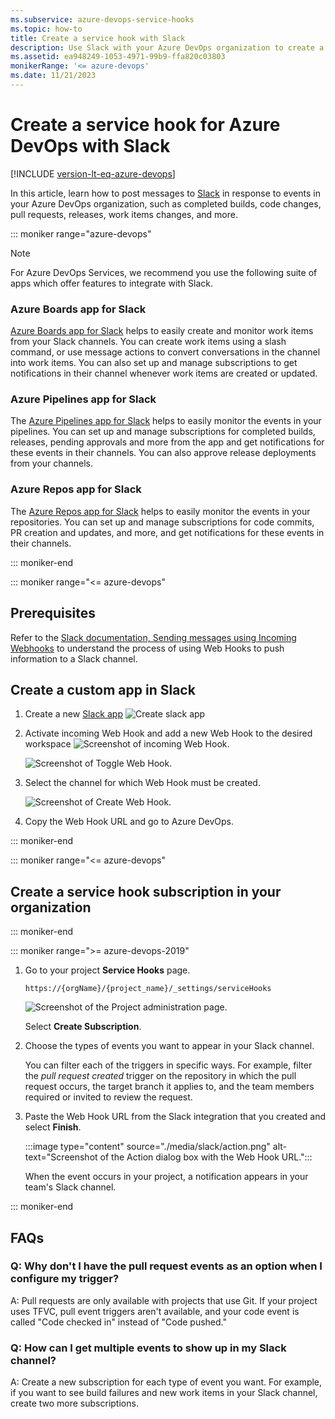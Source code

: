 ```yaml
---
ms.subservice: azure-devops-service-hooks
ms.topic: how-to
title: Create a service hook with Slack
description: Use Slack with your Azure DevOps organization to create a service hook.
ms.assetid: ea948249-1053-4971-99b9-ffa820c03803
monikerRange: '<= azure-devops'
ms.date: 11/21/2023
---
```


# Create a service hook for Azure DevOps with Slack

[!INCLUDE [version-lt-eq-azure-devops](../../includes/version-lt-eq-azure-devops.md)]

In this article, learn how to post messages to [Slack](https://slack.com/) in response to events in your Azure DevOps organization, such as completed builds, code changes, pull requests, releases, work items changes, and more.

::: moniker range="azure-devops"
> [!NOTE]
> For Azure DevOps Services, we recommend you use the following suite of apps which offer features to integrate with Slack.

### Azure Boards app for Slack

[Azure Boards app for Slack](../../boards/integrations/boards-slack.md) helps to easily create and monitor work items from your Slack channels. 
You can create work items using a slash command, or use message actions to convert conversations in the channel into work items. 
You can also set up and manage subscriptions to get notifications in their channel whenever work items are created or updated. 

### Azure Pipelines app for Slack

The [Azure Pipelines app for Slack](../../pipelines/integrations/slack.md) helps to easily monitor the events in your pipelines. You can set up and manage 
subscriptions for completed builds, releases, pending approvals and more from the app and get notifications for these events in their channels. You can also approve release deployments from your channels. 

### Azure Repos app for Slack

The [Azure Repos app for Slack](../../repos/integrations/repos-slack.md) helps to easily monitor the events in your repositories. You can set up and manage subscriptions for code commits, PR creation and updates, and more, and get notifications for these events in their channels.

::: moniker-end

::: moniker range="<= azure-devops"

## Prerequisites

Refer to the [Slack documentation, Sending messages using Incoming Webhooks](https://api.slack.com/messaging/webhooks) to understand the process of using Web Hooks to push information to a Slack channel.

## Create a custom app in Slack

1. Create a new [Slack app](https://api.slack.com/apps/new)
	![Create slack app](./media/slack/create-slack-app.png)

2. Activate incoming Web Hook and add a new Web Hook to the desired workspace
	![Screenshot of incoming Web Hook.](./media/slack/incoming-webhook.png)

	![Screenshot of Toggle Web Hook.](./media/slack/toggle-webhook.png)

3. Select the channel for which Web Hook must be created.

	![Screenshot of Create Web Hook.](./media/slack/create-webhook.png)

4. Copy the Web Hook URL and go to Azure DevOps.

::: moniker-end

::: moniker range="<= azure-devops"

## Create a service hook subscription in your organization
::: moniker-end

::: moniker range=">= azure-devops-2019"

1. Go to your project **Service Hooks** page. 

	`https://{orgName}/{project_name}/_settings/serviceHooks`

	![Screenshot of the Project administration page.](./media/add-devops-service-hook.png)

	Select **Create Subscription**.

2. Choose the types of events you want to appear in your Slack channel.
   
   You can filter each of the triggers in specific ways.
   For example, filter the *pull request created* trigger on the repository in which the pull request occurs, the target branch it applies to, and the team members required or invited to review the request.

3. Paste the Web Hook URL from the Slack integration that you created and select **Finish**.

   :::image type="content" source="./media/slack/action.png" alt-text="Screenshot of the Action dialog box with the Web Hook URL.":::

   When the event occurs in your project, a notification appears in your team's Slack channel.

::: moniker-end



## FAQs

<!-- BEGINSECTION class="m-qanda" -->

### Q: Why don't I have the pull request events as an option when I configure my trigger?

A: Pull requests are only available with projects that use Git.
If your project uses TFVC, pull event triggers aren't available,
and your code event is called "Code checked in" instead of "Code pushed."

### Q: How can I get multiple events to show up in my Slack channel?

A: Create a new subscription for each type of event you want.
For example, if you want to see build failures and new work items in your Slack channel,
create two more subscriptions.
